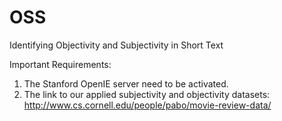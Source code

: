 # OSS
Identifying Objectivity and Subjectivity in Short Text


Important Requirements:

1. The Stanford OpenIE server need to be activated.
2. The link to our applied subjectivity and objectivity datasets: http://www.cs.cornell.edu/people/pabo/movie-review-data/
